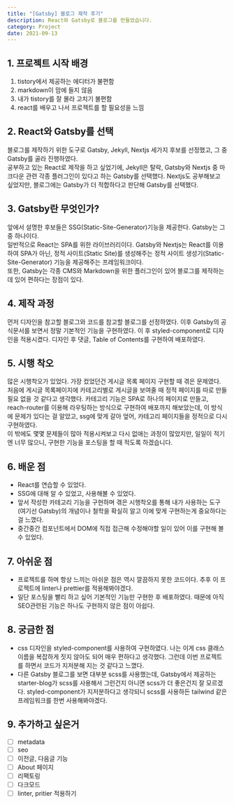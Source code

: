 ```yaml
---
title: "[Gatsby] 블로그 제작 후기"
description: React와 Gatsby로 블로그를 만들었습니다.
category: Project
date: 2021-09-13
---
```


## 1. 프로젝트 시작 배경
1. tistory에서 제공하는 에디터가 불편함
2. markdown이 맘에 들지 않음
3. 내가 tistory를 잘 몰라 고치기 불편함
4. react를 배우고 나서 프로젝트를 할 필요성을 느낌

## 2. React와 Gatsby를 선택
블로그를 제작하기 위한 도구로 Gatsby, Jekyll, Nextjs 세가지 후보를 선정했고, 그 중 Gatsby를 골라 진행하였다. <br/>
공부하고 있는 React로 제작을 하고 싶었기에, Jekyll은 탈락, Gatsby와 Nextjs 중 마크다운 관련 각종 플러그인이 있다고 하는 Gatsby를 선택했다. Nextjs도 공부해보고 싶었지만, 블로그에는 Gatsby가 더 적합하다고 판단해 Gatsby를 선택했다.

## 3. Gatsby란 무엇인가?
앞에서 설명한 후보들은 SSG(Static-Site-Generator)기능을 제공한다. Gatsby는 그 중 하나이다.<br/>
일반적으로 React는 SPA를 위한 라이브러리이다. Gatsby와 Nextjs는 React를 이용하여 SPA가 아닌, 정적 사이트(Static Site)를 생성해주는 정적 사이트 생성기(Static-Site-Generator) 기능을 제공해주는 프레임워크이다.<br/>
또한, Gatsby는 각종 CMS와 Markdown을 위한 플러그인이 있어 블로그를 제작하는데 있어 편하다는 장점이 있다.

## 4. 제작 과정
먼저 디자인을 참고할 블로그와 코드를 참고할 블로그를 선정하였다. 이후 Gatsby의 공식문서를 보면서 정말 기본적인 기능을 구현하였다. 이 후 styled-component로 디자인을 적용시켰다. 디자인 후 댓글, Table of Contents를 구현하여 배포하였다.

## 5. 시행 착오
많은 시행착오가 있었다. 가장 컸었던건 게시글 목록 페이지 구현할 때 겪은 문제였다.<br/>
처음에 게시글 목록페이지에 카테고리별로 게시글을 보여줄 때 정적 페이지를 따로 만들 필요 없을 것 같다고 생각했다. 카테고리 기능은 SPA로 하나의 페이지로 만들고, reach-router를 이용해 라우팅하는 방식으로 구현하여 배포까지 해보았는데, 이 방식에 문제가 있다는 걸 알았고, ssg에 맞게 갈아 엎어, 카테고리 페이지들을 정적으로 다시 구현하였다.<br/>
이 밖에도 몇몇 문제들이 많아 적용시켜보고 다시 없애는 과정이 많았지만, 일일이 적기엔 너무 많으니, 구현한 기능을 포스팅을 할 때 적도록 하겠습니다.

## 6. 배운 점
- React를 연습할 수 있었다.
- SSG에 대해 알 수 있었고, 사용해볼 수 있었다.
- 앞서 작성한 카테고리 기능을 구현하며 겪은 시행착오를 통해 내가 사용하는 도구(여기선 Gatsby)의 개념이나 철학을 확실히 알고 이에 맞게 구현하는게 중요하다는 걸 느꼈다.
- 중간중간 컴포넌트에서 DOM에 직접 접근해 수정해야할 일이 있어 이를 구현해 볼 수 있었다.

## 7. 아쉬운 점
- 프로젝트를 하며 항상 느끼는 아쉬운 점은 역시 깔끔하지 못한 코드이다. 추후 이 프로젝트에 linter나 prettier를 적용해봐야겠다.
- 일단 포스팅을 빨리 하고 싶어 기본적인 기능만 구현한 후 배포하였다. 때문에 아직 SEO관련된 기능은 하나도 구현하지 않은 점이 아쉽다.

## 8. 궁금한 점
- css 디자인을 styled-component를 사용하여 구현하였다. 나는 이게 css 클래스 이름을 복잡하게 짓지 않아도 되어 매우 편하다고 생각했다. 그런데 이번 프로젝트를 하면서 코드가 지저분해 지는 것 같다고 느꼈다.
- 다른 Gatsby 블로그를 보면 대부분 scss를 사용했는데, Gatsby에서 제공하는 starter-blog가 scss를 사용해서 그런건지 아니면 scss가 더 좋은건지 잘 모르겠다. styled-component가 지저분하다고 생각되니 scss를 사용하든 tailwind 같은 프레임워크를 한번 사용해봐야겠다.

## 9. 추가하고 싶은거
- [ ] metadata
- [ ] seo
- [ ] 이전글, 다음글 기능
- [ ] About 페이지
- [ ] 리팩토링
- [ ] 다크모드
- [ ] linter, pritier 적용하기